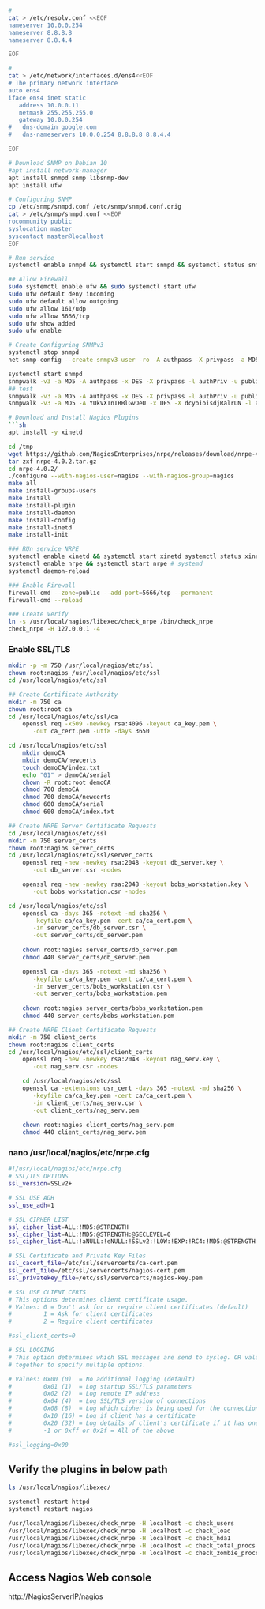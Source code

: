```sh
#
cat > /etc/resolv.conf <<EOF
nameserver 10.0.0.254
nameserver 8.8.8.8
nameserver 8.8.4.4

EOF

#
cat > /etc/network/interfaces.d/ens4<<EOF
# The primary network interface
auto ens4
iface ens4 inet static
   address 10.0.0.11
   netmask 255.255.255.0
   gateway 10.0.0.254
#   dns-domain google.com
#   dns-nameservers 10.0.0.254 8.8.8.8 8.8.4.4

EOF

# Download SNMP on Debian 10
#apt install network-manager
apt install snmpd snmp libsnmp-dev
apt install ufw

# Configuring SNMP
cp /etc/snmp/snmpd.conf /etc/snmp/snmpd.conf.orig
cat > /etc/snmp/snmpd.conf <<EOF
rocommunity public
syslocation master
syscontact master@localhost
EOF

# Run service
systemctl enable snmpd && systemctl start snmpd && systemctl status snmpd

## Allow Firewall
sudo systemctl enable ufw && sudo systemctl start ufw
sudo ufw default deny incoming
sudo ufw default allow outgoing
sudo ufw allow 161/udp
sudo ufw allow 5666/tcp
sudo ufw show added
sudo ufw enable

# Create Configuring SNMPv3
systemctl stop snmpd
net-snmp-config --create-snmpv3-user -ro -A authpass -X privpass -a MD5 -x DES public

systemctl start snmpd
snmpwalk -v3 -a MD5 -A authpass -x DES -X privpass -l authPriv -u public localhost
## test
snmpwalk -v3 -a MD5 -A authpass -x DES -X privpass -l authPriv -u public localhost -o sysDescr.0
snmpwalk -v3 -a MD5 -A YUkVXTnIBBlGvOeU -x DES -X dcyoioisdjRalrUN -l authPriv -u public localhost

# Download and Install Nagios Plugins
```sh
apt install -y xinetd

cd /tmp
wget https://github.com/NagiosEnterprises/nrpe/releases/download/nrpe-4.0.2/nrpe-4.0.2.tar.gz
tar zxf nrpe-4.0.2.tar.gz
cd nrpe-4.0.2/
./configure --with-nagios-user=nagios --with-nagios-group=nagios
make all
make install-groups-users
make install
make install-plugin
make install-daemon
make install-config
make install-inetd
make install-init

### RUn service NRPE
systemctl enable xinetd && systemctl start xinetd systemctl status xinetd # systemd
systemctl enable nrpe && systemctl start nrpe # systemd
systemctl daemon-reload

### Enable Firewall
firewall-cmd --zone=public --add-port=5666/tcp --permanent
firewall-cmd --reload

### Create Verify
ln -s /usr/local/nagios/libexec/check_nrpe /bin/check_nrpe
check_nrpe -H 127.0.0.1 -4
```
### Enable SSL/TLS
```sh
mkdir -p -m 750 /usr/local/nagios/etc/ssl
chown root:nagios /usr/local/nagios/etc/ssl
cd /usr/local/nagios/etc/ssl

## Create Certificate Authority
mkdir -m 750 ca
chown root:root ca
cd /usr/local/nagios/etc/ssl/ca
    openssl req -x509 -newkey rsa:4096 -keyout ca_key.pem \
       -out ca_cert.pem -utf8 -days 3650

cd /usr/local/nagios/etc/ssl
    mkdir demoCA
    mkdir demoCA/newcerts
    touch demoCA/index.txt
    echo "01" > demoCA/serial
    chown -R root:root demoCA
    chmod 700 demoCA
    chmod 700 demoCA/newcerts
    chmod 600 demoCA/serial
    chmod 600 demoCA/index.txt

## Create NRPE Server Certificate Requests
cd /usr/local/nagios/etc/ssl
mkdir -m 750 server_certs
chown root:nagios server_certs
cd /usr/local/nagios/etc/ssl/server_certs
    openssl req -new -newkey rsa:2048 -keyout db_server.key \
       -out db_server.csr -nodes

    openssl req -new -newkey rsa:2048 -keyout bobs_workstation.key \
       -out bobs_workstation.csr -nodes

cd /usr/local/nagios/etc/ssl
    openssl ca -days 365 -notext -md sha256 \
       -keyfile ca/ca_key.pem -cert ca/ca_cert.pem \
       -in server_certs/db_server.csr \
       -out server_certs/db_server.pem
    
    chown root:nagios server_certs/db_server.pem
    chmod 440 server_certs/db_server.pem

    openssl ca -days 365 -notext -md sha256 \
       -keyfile ca/ca_key.pem -cert ca/ca_cert.pem \
       -in server_certs/bobs_workstation.csr \
       -out server_certs/bobs_workstation.pem
    
    chown root:nagios server_certs/bobs_workstation.pem
    chmod 440 server_certs/bobs_workstation.pem

## Create NRPE Client Certificate Requests
mkdir -m 750 client_certs
chown root:nagios client_certs
cd /usr/local/nagios/etc/ssl/client_certs
    openssl req -new -newkey rsa:2048 -keyout nag_serv.key \
       -out nag_serv.csr -nodes

    cd /usr/local/nagios/etc/ssl
    openssl ca -extensions usr_cert -days 365 -notext -md sha256 \
       -keyfile ca/ca_key.pem -cert ca/ca_cert.pem \
       -in client_certs/nag_serv.csr \
       -out client_certs/nag_serv.pem
       
    chown root:nagios client_certs/nag_serv.pem
    chmod 440 client_certs/nag_serv.pem
```
### nano /usr/local/nagios/etc/nrpe.cfg
```sh file
#!/usr/local/nagios/etc/nrpe.cfg
# SSL/TLS OPTIONS
ssl_version=SSLv2+

# SSL USE ADH
ssl_use_adh=1

# SSL CIPHER LIST
ssl_cipher_list=ALL:!MD5:@STRENGTH
ssl_cipher_list=ALL:!MD5:@STRENGTH:@SECLEVEL=0
ssl_cipher_list=ALL:!aNULL:!eNULL:!SSLv2:!LOW:!EXP:!RC4:!MD5:@STRENGTH

# SSL Certificate and Private Key Files
ssl_cacert_file=/etc/ssl/servercerts/ca-cert.pem
ssl_cert_file=/etc/ssl/servercerts/nagios-cert.pem
ssl_privatekey_file=/etc/ssl/servercerts/nagios-key.pem

# SSL USE CLIENT CERTS
# This options determines client certificate usage.
# Values: 0 = Don't ask for or require client certificates (default)
#         1 = Ask for client certificates
#         2 = Require client certificates

#ssl_client_certs=0

# SSL LOGGING
# This option determines which SSL messages are send to syslog. OR values
# together to specify multiple options.

# Values: 0x00 (0)  = No additional logging (default)
#         0x01 (1)  = Log startup SSL/TLS parameters
#         0x02 (2)  = Log remote IP address
#         0x04 (4)  = Log SSL/TLS version of connections
#         0x08 (8)  = Log which cipher is being used for the connection
#         0x10 (16) = Log if client has a certificate
#         0x20 (32) = Log details of client's certificate if it has one
#         -1 or 0xff or 0x2f = All of the above

#ssl_logging=0x00
```
## Verify the plugins in below path
```sh
ls /usr/local/nagios/libexec/

systemctl restart httpd
systemctl restart nagios

/usr/local/nagios/libexec/check_nrpe -H localhost -c check_users
/usr/local/nagios/libexec/check_nrpe -H localhost -c check_load
/usr/local/nagios/libexec/check_nrpe -H localhost -c check_hda1
/usr/local/nagios/libexec/check_nrpe -H localhost -c check_total_procs
/usr/local/nagios/libexec/check_nrpe -H localhost -c check_zombie_procs
```

## Access Nagios Web console
http://NagiosServerIP/nagios
